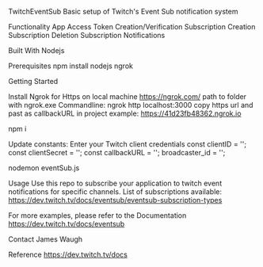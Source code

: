 TwitchEventSub
Basic setup of Twitch's Event Sub notification system

Functionality
App Access Token Creation/Verification
Subscription Creation
Subscription Deletion
Subscription Notifications

Built With
Nodejs

Prerequisites
npm install 
nodejs
ngrok


Getting Started

Install Ngrok for Https on local machine
https://ngrok.com/
path to folder with ngrok.exe
Commandline: ngrok http localhost:3000
copy https url and past as callbackURL in project
example: https://41d23fb48362.ngrok.io

npm i

Update constants:
Enter your Twitch client credentials
const clientID = '<YOUR CLIENT ID>';
const clientSecret = '<YOUR CLIENT SECRET>';
const callbackURL = '<YOUR NGROK URL>';
broadcaster_id = '<CHANNEL ID>';

nodemon eventSub.js

Usage
Use this repo to subscribe your application to twitch event notifications for specific channels.
List of subscriptions available: https://dev.twitch.tv/docs/eventsub/eventsub-subscription-types

For more examples, please refer to the Documentation
https://dev.twitch.tv/docs/eventsub

Contact
James Waugh

Reference
https://dev.twitch.tv/docs
